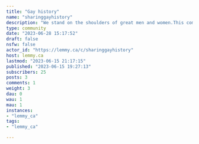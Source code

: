 ```yaml
---
title: "Gay history" 
name: "sharinggayhistory"
description: "We stand on the shoulders of great men and women.This community is to share photos and archival material of our shared history, of our Lesbian, Gay and Trans fathers and mothers and all who fought to be free, to be their true selves.No bigotry - including racism, sexism, ableism, homophobia, transphobia, or xenophobia.Be respectful. Everyone should feel welcome here.No porn.No Ads / Spamming.---"
type: community
date: "2023-06-28 15:17:52"
draft: false
nsfw: false
actor_id: "https://lemmy.ca/c/sharinggayhistory"
host: lemmy.ca
lastmod: "2023-06-15 21:17:15"
published: "2023-06-15 19:27:13"
subscribers: 25
posts: 3
comments: 1
weight: 3
dau: 0
wau: 1
mau: 1
instances:
- "lemmy_ca"
tags: 
- "lemmy_ca"

---
```


